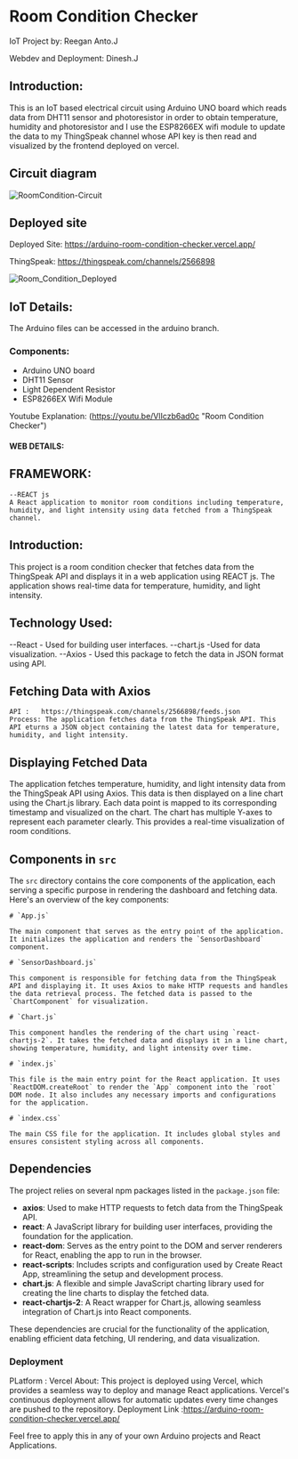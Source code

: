# Room Condition Checker
IoT Project by: Reegan Anto.J

Webdev and Deployment: Dinesh.J


## Introduction:
This is an IoT based electrical circuit using Arduino UNO board which reads data from DHT11 sensor and photoresistor in order to obtain temperature, humidity and photoresistor and I use the ESP8266EX wifi module to update the data to my ThingSpeak channel whose API key is then read and visualized by the frontend deployed on vercel.


## Circuit diagram
![RoomCondition-Circuit](https://github.com/ReeganAnto-J/Arduino-RoomCondition-Checker/assets/140252295/e5d7ceff-80f5-42bd-93dd-a6718f2ae138)

## Deployed site
Deployed Site: https://arduino-room-condition-checker.vercel.app/

ThingSpeak: https://thingspeak.com/channels/2566898

![Room_Condition_Deployed](https://github.com/ReeganAnto-J/Arduino-RoomCondition-Checker/assets/140252295/6dccd1e7-c767-45ec-8a01-92cb47c7db72)


## IoT Details:
The Arduino files can be accessed in the arduino branch.

### Components:
  - Arduino UNO board
  - DHT11 Sensor
  - Light Dependent Resistor
  - ESP8266EX Wifi Module

Youtube Explanation: (https://youtu.be/VlIczb6ad0c "Room Condition Checker")

#### WEB DETAILS:

## FRAMEWORK: 
    --REACT js
    A React application to monitor room conditions including temperature, humidity, and light intensity using data fetched from a ThingSpeak channel.
## Introduction:

This project is a room condition checker that fetches data from the ThingSpeak API and displays it in a web application using REACT js. The application shows real-time data for temperature, humidity, and light intensity.

##  Technology Used:
  --React    - Used for building user interfaces.
  --chart.js  -Used for data visualization.
  --Axios    - Used this  package to fetch the data  in JSON format using API.

## Fetching Data with Axios
    API :   https://thingspeak.com/channels/2566898/feeds.json
    Process: The application fetches data from the ThingSpeak API. This API eturns a JSON object containing the latest data for temperature, humidity, and light intensity.
    
## Displaying Fetched Data

The application fetches temperature, humidity, and light intensity data from the ThingSpeak API using Axios. This data is then displayed on a line chart using the Chart.js library. Each data point is mapped to its corresponding timestamp and visualized on the chart. The chart has multiple Y-axes to represent each parameter clearly. This provides a real-time visualization of room conditions.
## Components in `src`

The `src` directory contains the core components of the application, each serving a specific purpose in rendering the dashboard and fetching data. Here's an overview of the key components:
    
    # `App.js`
    
    The main component that serves as the entry point of the application. It initializes the application and renders the `SensorDashboard` component.
    
    # `SensorDashboard.js`
    
    This component is responsible for fetching data from the ThingSpeak API and displaying it. It uses Axios to make HTTP requests and handles the data retrieval process. The fetched data is passed to the `ChartComponent` for visualization.
    
    # `Chart.js`
    
    This component handles the rendering of the chart using `react-chartjs-2`. It takes the fetched data and displays it in a line chart, showing temperature, humidity, and light intensity over time.
    
    # `index.js`
    
    This file is the main entry point for the React application. It uses `ReactDOM.createRoot` to render the `App` component into the `root` DOM node. It also includes any necessary imports and configurations for the application.
    
    # `index.css`
    
    The main CSS file for the application. It includes global styles and ensures consistent styling across all components.



## Dependencies

The project relies on several npm packages listed in the `package.json` file:

- **axios**: Used to make HTTP requests to fetch data from the ThingSpeak API.
- **react**: A JavaScript library for building user interfaces, providing the foundation for the application.
- **react-dom**: Serves as the entry point to the DOM and server renderers for React, enabling the app to run in the browser.
- **react-scripts**: Includes scripts and configuration used by Create React App, streamlining the setup and development process.
- **chart.js**: A flexible and simple JavaScript charting library used for creating the line charts to display the fetched data.
- **react-chartjs-2**: A React wrapper for Chart.js, allowing seamless integration of Chart.js into React components.

These dependencies are crucial for the functionality of the application, enabling efficient data fetching, UI rendering, and data visualization.

### Deployment
PLatform : Vercel
About:  This project is deployed using Vercel, which provides a seamless way to deploy and manage React applications. Vercel's continuous deployment allows for automatic updates every time changes are pushed to the repository.
Deployment Link :https://arduino-room-condition-checker.vercel.app/




  

Feel free to apply this in any of your own Arduino projects and React Applications.
